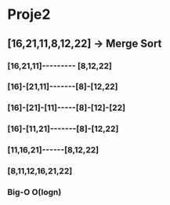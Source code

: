 # Proje2

## [16,21,11,8,12,22] -> Merge Sort

### [16,21,11]--------- [8,12,22]

### [16]-[21,11]-------[8]-[12,22]

### [16]-[21]-[11]-----[8]-[12]-[22]

### [16]-[11,21]-------[8]-[12,22]

### [11,16,21]------[8,12,22]

### [8,11,12,16,21,22]

### Big-O O(logn)
